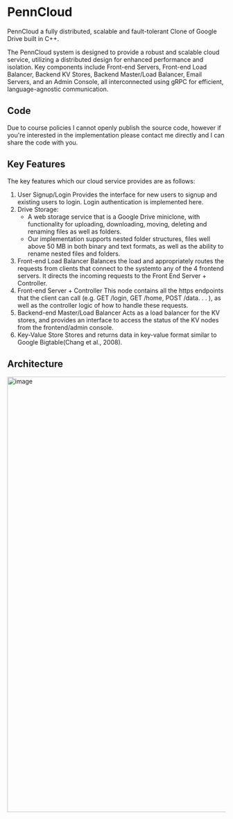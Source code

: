 # PennCloud
PennCloud a fully distributed, scalable and fault-tolerant Clone of Google Drive built in C++.

The PennCloud system is designed to provide a robust and scalable cloud service, utilizing a distributed design for enhanced performance
and isolation. Key components include Front-end Servers, Front-end Load Balancer, Backend KV Stores, Backend Master/Load Balancer,
Email Servers, and an Admin Console, all interconnected using gRPC for efficient, language-agnostic communication.

## Code
Due to course policies I cannot openly publish the source code, however if you're interested in the implementation please contact me directly and I can share the code with you.

## Key Features
The key features which our cloud service provides are as follows:
1. User Signup/Login Provides the interface for new users to signup and existing users to login. Login authentication is implemented here.
2. Drive Storage:
   - A web storage service that is a Google Drive miniclone, with functionality for uploading, downloading, moving, deleting and renaming files as well as folders.
   - Our implementation supports nested folder structures, files well above 50 MB in both binary and text formats, as well as the ability to rename nested files and folders.
4. Front-end Load Balancer Balances the load and appropriately routes the requests from clients that connect to the systemto any of the 4 frontend servers. It directs the incoming requests to the Front End Server + Controller.
5. Front-end Server + Controller This node contains all the https endpoints that the client can call (e.g. GET /login, GET /home, POST /data. . . ), as well as the controller logic of how to handle these requests.
4. Backend-end Master/Load Balancer Acts as a load balancer for the KV stores, and provides an interface to access the status of the KV nodes from the frontend/admin console.
5. Key-Value Store Stores and returns data in key-value format similar to Google Bigtable(Chang et al., 2008).

## Architecture
<img width="1003" alt="image" src="https://github.com/user-attachments/assets/8f1a44f2-b671-47b9-8353-8c22b03a9059">

